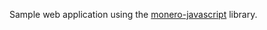Sample web application using the [monero-javascript](https://github.com/monero-ecosystem/monero-java) library.
